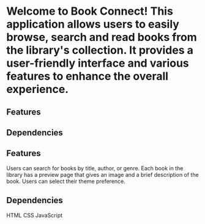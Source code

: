 # Welcome to Book Connect! This application allows users to easily browse, search and read books from the library's collection. It provides a user-friendly interface and various features to enhance the overall experience.

## Features
## Dependencies

## Features
Users can search for books by title, author, or genre.
Each book in the library has a preview page that gives an image and a brief description of the book.
Users can select their theme preference.
## Dependencies
HTML
CSS
JavaScript
